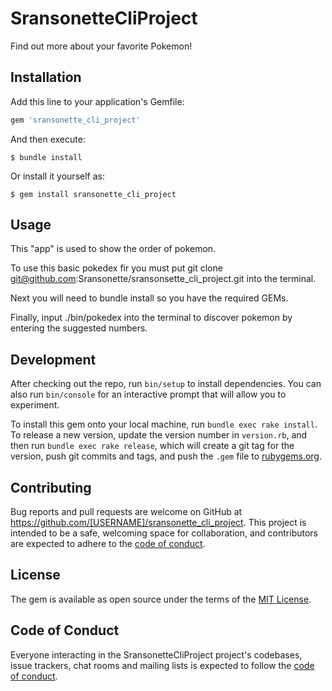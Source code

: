 # SransonetteCliProject

Find out more about your favorite Pokemon!

## Installation

Add this line to your application's Gemfile:

```ruby
gem 'sransonette_cli_project'
```

And then execute:

    $ bundle install

Or install it yourself as:

    $ gem install sransonette_cli_project

## Usage

This "app" is used to show the order of pokemon. 

To use this basic pokedex fir you must put git clone git@github.com:Sransonette/sransonsette_cli_project.git into the terminal. 

Next you will need to bundle install so you have the required GEMs. 

Finally, input ./bin/pokedex into the terminal to discover pokemon by entering the suggested numbers. 

## Development

After checking out the repo, run `bin/setup` to install dependencies. You can also run `bin/console` for an interactive prompt that will allow you to experiment.

To install this gem onto your local machine, run `bundle exec rake install`. To release a new version, update the version number in `version.rb`, and then run `bundle exec rake release`, which will create a git tag for the version, push git commits and tags, and push the `.gem` file to [rubygems.org](https://rubygems.org).

## Contributing

Bug reports and pull requests are welcome on GitHub at https://github.com/[USERNAME]/sransonette_cli_project. This project is intended to be a safe, welcoming space for collaboration, and contributors are expected to adhere to the [code of conduct](https://github.com/[USERNAME]/sransonette_cli_project/blob/master/CODE_OF_CONDUCT.md).


## License

The gem is available as open source under the terms of the [MIT License](https://opensource.org/licenses/MIT).

## Code of Conduct

Everyone interacting in the SransonetteCliProject project's codebases, issue trackers, chat rooms and mailing lists is expected to follow the [code of conduct](https://github.com/[USERNAME]/sransonette_cli_project/blob/master/CODE_OF_CONDUCT.md).
